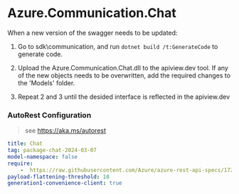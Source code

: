 # Azure.Communication.Chat
When a new version of the swagger needs to be updated:
1. Go to sdk\communication, and run `dotnet build /t:GenerateCode` to generate code.
2. Upload the Azure.Communication.Chat.dll to the apiview.dev tool.
If any of the new objects needs to be overwritten, add the required changes to the 'Models' folder.

3. Repeat 2 and 3 until the desided interface is reflected in the apiview.dev

### AutoRest Configuration
> see https://aka.ms/autorest

``` yaml
title: Chat
tag: package-chat-2024-03-07
model-namespace: false
require:
    -  https://raw.githubusercontent.com/Azure/azure-rest-api-specs/1720e5aaa4f5ab094789f72589122baa07133439/specification/communication/data-plane/Chat/readme.md
payload-flattening-threshold: 10
generation1-convenience-client: true
